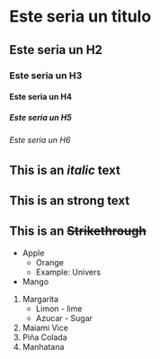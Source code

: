<!--Headings-->

# Este seria un titulo
## Este seria un H2
### Este seria un H3
#### Este seria un H4
##### Este seria un H5
###### Este seria un H6

## This is an *italic* text

## This is an **strong** text

## This is an ~~Strikethrough~~

* Apple
    * Orange
    * Example: Univers
* Mango

1. Margarita
    * Limon - lime
    * Azucar - Sugar
2. Maiami Vice
3. Piña Colada
4. Manhatana
